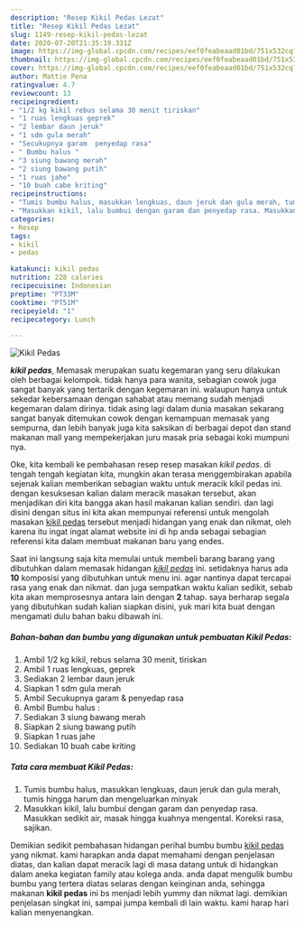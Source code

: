 ```yaml
---
description: "Resep Kikil Pedas Lezat"
title: "Resep Kikil Pedas Lezat"
slug: 1149-resep-kikil-pedas-lezat
date: 2020-07-20T21:35:19.331Z
image: https://img-global.cpcdn.com/recipes/eef0feabeaad01bd/751x532cq70/kikil-pedas-foto-resep-utama.jpg
thumbnail: https://img-global.cpcdn.com/recipes/eef0feabeaad01bd/751x532cq70/kikil-pedas-foto-resep-utama.jpg
cover: https://img-global.cpcdn.com/recipes/eef0feabeaad01bd/751x532cq70/kikil-pedas-foto-resep-utama.jpg
author: Mattie Pena
ratingvalue: 4.7
reviewcount: 13
recipeingredient:
- "1/2 kg kikil rebus selama 30 menit tiriskan"
- "1 ruas lengkuas geprek"
- "2 lembar daun jeruk"
- "1 sdm gula merah"
- "Secukupnya garam  penyedap rasa"
- " Bumbu halus "
- "3 siung bawang merah"
- "2 siung bawang putih"
- "1 ruas jahe"
- "10 buah cabe kriting"
recipeinstructions:
- "Tumis bumbu halus, masukkan lengkuas, daun jeruk dan gula merah, tumis hingga harum dan mengeluarkan minyak"
- "Masukkan kikil, lalu bumbui dengan garam dan penyedap rasa. Masukkan sedikit air, masak hingga kuahnya mengental. Koreksi rasa, sajikan."
categories:
- Resep
tags:
- kikil
- pedas

katakunci: kikil pedas 
nutrition: 228 calories
recipecuisine: Indonesian
preptime: "PT33M"
cooktime: "PT51M"
recipeyield: "1"
recipecategory: Lunch

---
```



![Kikil Pedas](https://img-global.cpcdn.com/recipes/eef0feabeaad01bd/751x532cq70/kikil-pedas-foto-resep-utama.jpg)

<b><i>kikil pedas</i></b>, Memasak merupakan suatu kegemaran yang seru dilakukan oleh berbagai kelompok. tidak hanya para wanita, sebagian cowok juga sangat banyak yang tertarik dengan kegemaran ini. walaupun hanya untuk sekedar kebersamaan dengan sahabat atau memang sudah menjadi kegemaran dalam dirinya. tidak asing lagi dalam dunia masakan sekarang sangat banyak ditemukan cowok dengan kemampuan memasak yang sempurna, dan lebih banyak juga kita saksikan di berbagai depot dan stand makanan mall yang mempekerjakan juru masak pria sebagai koki mumpuni nya.

Oke, kita kembali ke pembahasan resep resep masakan <i>kikil pedas</i>. di tengah tengah kegiatan kita, mungkin akan terasa menggembirakan apabila sejenak kalian memberikan sebagian waktu untuk meracik kikil pedas ini. dengan kesuksesan kalian dalam meracik masakan tersebut, akan menjadikan diri kita bangga akan hasil makanan kalian sendiri. dan lagi disini dengan situs ini kita akan mempunyai referensi untuk mengolah masakan <u>kikil pedas</u> tersebut menjadi hidangan yang enak dan nikmat, oleh karena itu ingat ingat alamat website ini di hp anda sebagai sebagian referensi kita dalam membuat makanan baru yang endes.




Saat ini langsung saja kita memulai untuk membeli barang barang yang dibutuhkan dalam memasak hidangan <u><i>kikil pedas</i></u> ini. setidaknya harus ada <b>10</b> komposisi yang dibutuhkan untuk menu ini. agar nantinya dapat tercapai rasa yang enak dan nikmat. dan juga sempatkan waktu kalian sedikit, sebab kita akan memprosesnya antara lain dengan <b>2</b> tahap. saya berharap segala yang dibutuhkan sudah kalian siapkan disini, yuk mari kita buat dengan mengamati dulu bahan baku dibawah ini.

<!--inarticleads1-->

##### Bahan-bahan dan bumbu yang digunakan untuk pembuatan Kikil Pedas:

1. Ambil 1/2 kg kikil, rebus selama 30 menit, tiriskan
1. Ambil 1 ruas lengkuas, geprek
1. Sediakan 2 lembar daun jeruk
1. Siapkan 1 sdm gula merah
1. Ambil Secukupnya garam &amp; penyedap rasa
1. Ambil  Bumbu halus :
1. Sediakan 3 siung bawang merah
1. Siapkan 2 siung bawang putih
1. Siapkan 1 ruas jahe
1. Sediakan 10 buah cabe kriting




<!--inarticleads2-->

##### Tata cara membuat Kikil Pedas:

1. Tumis bumbu halus, masukkan lengkuas, daun jeruk dan gula merah, tumis hingga harum dan mengeluarkan minyak
1. Masukkan kikil, lalu bumbui dengan garam dan penyedap rasa. Masukkan sedikit air, masak hingga kuahnya mengental. Koreksi rasa, sajikan.




Demikian sedikit pembahasan hidangan perihal bumbu bumbu <u>kikil pedas</u> yang nikmat. kami harapkan anda dapat memahami dengan penjelasan diatas, dan kalian dapat meracik lagi di masa datang untuk di hidangkan dalam aneka kegiatan family atau kolega anda. anda dapat mengulik bumbu bumbu yang tertera diatas selaras dengan keinginan anda, sehingga makanan <b>kikil pedas</b> ini bs menjadi lebih yummy dan nikmat lagi. demikian penjelasan singkat ini, sampai jumpa kembali di lain waktu. kami harap hari kalian menyenangkan.
